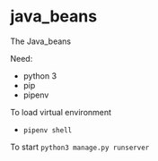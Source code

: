 # java_beans
The Java_beans

Need:
* python 3
* pip
* pipenv

To load virtual environment
* `pipenv shell`

To start
`python3 manage.py runserver`